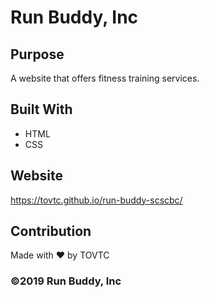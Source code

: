 # Run Buddy, Inc

## Purpose
A website that offers fitness training services.

## Built With
* HTML
* CSS

## Website
https://tovtc.github.io/run-buddy-scscbc/

## Contribution
Made with ❤️ by TOVTC

### ©️2019 Run Buddy, Inc 
